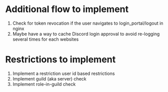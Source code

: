 # Additional flow to implement

1. Check for token revocation if the user navigates to login_portal/logout in nginx
1. Maybe have a way to cache Discord login approval to avoid re-logging several times for each websites

# Restrictions to implement

1. Implement a restriction user id based restrictions
1. Implement guild (aka server) check
1. Implement role-in-guild check
